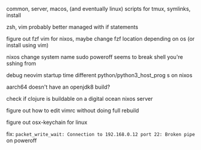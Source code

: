 common, server, macos, (and eventually linux) scripts for tmux, symlinks, install

zsh, vim probably better managed with if statements



figure out fzf vim for nixos, maybe change fzf location depending on os (or install using vim)

nixos change system name
sudo poweroff seems to break shell you're sshing from

debug neovim startup time
different python/python3_host_prog s on nixos


aarch64 doesn't have an openjdk8 build?


check if clojure is buildable on a digital ocean nixos server


figure out how to edit vimrc without doing full rebuild

figure out osx-keychain for linux



fix: `packet_write_wait: Connection to 192.168.0.12 port 22: Broken pipe` on poweroff
